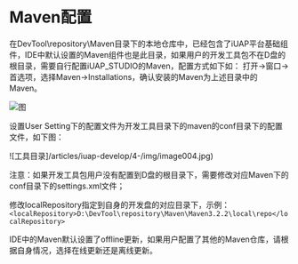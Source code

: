 # Maven配置 #

在DevTool\repository\Maven目录下的本地仓库中，已经包含了iUAP平台基础组件，IDE中默认设置的Maven组件也是此目录，如果用户的开发工具包不在D盘的根目录，需要自行配置iUAP_STUDIO的Maven，配置方式如下如：
打开->窗口->首选项，选择Maven->Installations，确认安装的Maven为上述目录中的Maven。

![图](/articles/iuap-develop/4-/img/image003.jpg)

设置User Setting下的配置文件为开发工具目录下的maven的conf目录下的配置文件，如下图：

 ![工具目录]/articles/iuap-develop/4-/img/image004.jpg)
 
注意：如果开发工具包用户没有配置到D盘的根目录下，需要修改对应Maven下的conf目录下的settings.xml文件；

修改localRepository指定到自身的开发盘的对应目录下，示例：
```<localRepository>D:\DevTool\repository\Maven\Maven3.2.2\local\repo</localRepository>```
 
 IDE中的Maven默认设置了offline更新，如果用户配置了其他的Maven仓库，请根据自身情况，选择在线更新还是离线更新。


